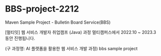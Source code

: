 # BBS-project-2212
Maven Sample Project - Bulletin Board Service(BBS)

[멀티잇] 웹 서비스 개발자 취업캠프 (Java) 과정
멀티캠퍼스에서 2022.10 ~ 2023.3 동안 진행됩니다.

(구 과정명: AI 플랫폼을 활용한 웹 서비스 개발 과정)
bbs sample project
